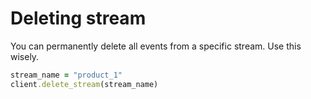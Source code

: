 # Deleting stream

You can permanently delete all events from a specific stream. Use this wisely.

```ruby
stream_name = "product_1"
client.delete_stream(stream_name)
```
